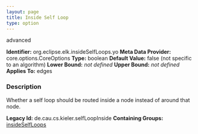 ```yaml
---
layout: page
title: Inside Self Loop
type: option
---
```

advanced

**Identifier:** org.eclipse.elk.insideSelfLoops.yo
**Meta Data Provider:** core.options.CoreOptions
**Type:** boolean
**Default Value:**  false  (not specific to an algorithm)
**Lower Bound:** *not defined*
**Upper Bound:** *not defined*
**Applies To:** edges

### Description
Whether a self loop should be routed inside a node instead of around that node.

**Legacy Id:** de.cau.cs.kieler.selfLoopInside
**Containing Groups:** [insideSelfLoops](org-eclipse-elk-insideSelfLoops)

